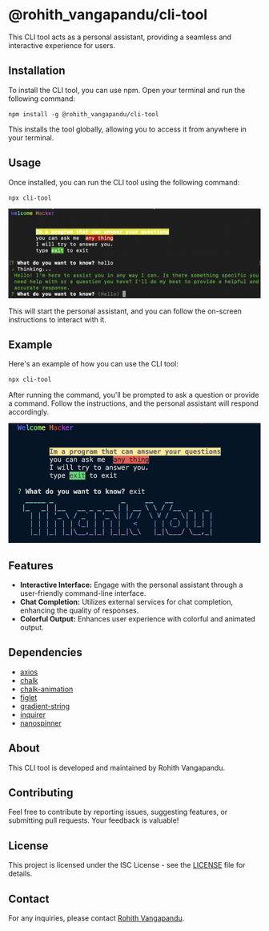 # @rohith_vangapandu/cli-tool

This CLI tool acts as a personal assistant, providing a seamless and interactive experience for users.

## Installation

To install the CLI tool, you can use npm. Open your terminal and run the following command:

    npm install -g @rohith_vangapandu/cli-tool


This installs the tool globally, allowing you to access it from anywhere in your terminal.

## Usage

Once installed, you can run the CLI tool using the following command:

```bash
npx cli-tool
```

![alt text](https://github.com/RohiV04/cli-tool/blob/main/test2.png?raw=true "Title Text")

This will start the personal assistant, and you can follow the on-screen instructions to interact with it.

## Example

Here's an example of how you can use the CLI tool:

```bash
npx cli-tool
```

After running the command, you'll be prompted to ask a question or provide a command. Follow the instructions, and the personal assistant will respond accordingly.

![alt text](https://github.com/RohiV04/cli-tool/blob/main/test1.png?raw=true "Title Text")

## Features

- **Interactive Interface:** Engage with the personal assistant through a user-friendly command-line interface.
- **Chat Completion:** Utilizes external services for chat completion, enhancing the quality of responses.
- **Colorful Output:** Enhances user experience with colorful and animated output.

## Dependencies

- [axios](https://www.npmjs.com/package/axios)
- [chalk](https://www.npmjs.com/package/chalk)
- [chalk-animation](https://www.npmjs.com/package/chalk-animation)
- [figlet](https://www.npmjs.com/package/figlet)
- [gradient-string](https://www.npmjs.com/package/gradient-string)
- [inquirer](https://www.npmjs.com/package/inquirer)
- [nanospinner](https://www.npmjs.com/package/nanospinner)

## About

This CLI tool is developed and maintained by Rohith Vangapandu.

## Contributing

Feel free to contribute by reporting issues, suggesting features, or submitting pull requests. Your feedback is valuable!

## License

This project is licensed under the ISC License - see the [LICENSE](LICENSE) file for details.

## Contact

For any inquiries, please contact [Rohith Vangapandu](https://github.com/RohiV04).
